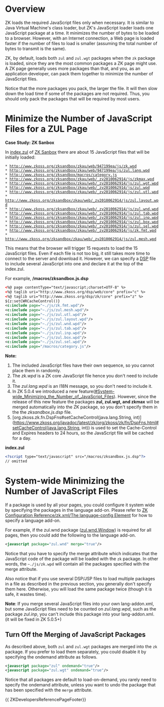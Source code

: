 # Overview

ZK loads the required JavaScript files only when necessary. It is
similar to Java Virtual Machine's class loader, but ZK's JavaScript
loader loads one JavaScript package at a time. It minimizes the number
of bytes to be loaded to a browser. However, with an Internet
connection, a Web page is loaded faster if the number of files to load
is smaller (assuming the total number of bytes to transmit is the same).

ZK, by default, loads both `zul` and `zul.wgt` packages when the `zk`
package is loaded, since they are the most common packages a ZK page
might use. A ZK page generally uses more packages than that, and you, as
an application developer, can pack them together to minimize the number
of JavaScript files.

Notice that the more packages you pack, the larger the file. It will
then slow down the load time if some of the packages are not required.
Thus, you should only pack the packages that will be required by most
users.

# Minimize the Number of JavaScript Files for a ZUL Page

**Case Study: ZK Sanbox**

In
[index.zul](http://zk1.svn.sourceforge.net/viewvc/zk1/releases/5.0.7/zksandbox/src/archive/index.zul?view=log)
of [ZK Sanbox](http://www.zkoss.org/zksandbox) there are about 15
JavaScript files that will be initially loaded:

`* `[`http://www.zkoss.org/zksandbox/zkau/web/947199ea/js/zk.wpd`](http://www.zkoss.org/zksandbox/zkau/web/947199ea/js/zk.wpd)  
`* `[`http://www.zkoss.org/zksandbox/zkau/web/947199ea/js/zul.lang.wpd`](http://www.zkoss.org/zksandbox/zkau/web/947199ea/js/zul.lang.wpd)  
`* `[`http://www.zkoss.org/zksandbox/macros/category.js`](http://www.zkoss.org/zksandbox/macros/category.js)  
`* `[`http://www.zkoss.org/zksandbox/zkau/web/_zv2010062914/js/zkmax.wpd`](http://www.zkoss.org/zksandbox/zkau/web/_zv2010062914/js/zkmax.wpd)  
`* `[`http://www.zkoss.org/zksandbox/zkau/web/_zv2010062914/js/zul.wgt.wpd`](http://www.zkoss.org/zksandbox/zkau/web/_zv2010062914/js/zul.wgt.wpd)  
`* `[`http://www.zkoss.org/zksandbox/zkau/web/_zv2010062914/js/zul.wpd`](http://www.zkoss.org/zksandbox/zkau/web/_zv2010062914/js/zul.wpd)  
`* `[`http://www.zkoss.org/zksandbox/zkau/web/_zv2010062914/js/zul.utl.wpd`](http://www.zkoss.org/zksandbox/zkau/web/_zv2010062914/js/zul.utl.wpd)  
`* `[`http://www.zkoss.org/zksandbox/zkau/web/_zv2010062914/js/zul.layout.wpd`](http://www.zkoss.org/zksandbox/zkau/web/_zv2010062914/js/zul.layout.wpd)  
`* `[`http://www.zkoss.org/zksandbox/zkau/web/_zv2010062914/js/zul.wnd.wpd`](http://www.zkoss.org/zksandbox/zkau/web/_zv2010062914/js/zul.wnd.wpd)  
`* `[`http://www.zkoss.org/zksandbox/zkau/web/_zv2010062914/js/zul.tab.wpd`](http://www.zkoss.org/zksandbox/zkau/web/_zv2010062914/js/zul.tab.wpd)  
`* `[`http://www.zkoss.org/zksandbox/zkau/web/_zv2010062914/js/zul.inp.wpd`](http://www.zkoss.org/zksandbox/zkau/web/_zv2010062914/js/zul.inp.wpd)  
`* `[`http://www.zkoss.org/zksandbox/zkau/web/_zv2010062914/js/zul.box.wpd`](http://www.zkoss.org/zksandbox/zkau/web/_zv2010062914/js/zul.box.wpd)  
`* `[`http://www.zkoss.org/zksandbox/zkau/web/_zv2010062914/js/zul.sel.wpd`](http://www.zkoss.org/zksandbox/zkau/web/_zv2010062914/js/zul.sel.wpd)  
`* `[`http://www.zkoss.org/zksandbox/zkau/web/_zv2010062914/js/zk.fmt.wpd`](http://www.zkoss.org/zksandbox/zkau/web/_zv2010062914/js/zk.fmt.wpd)  
`* `[`http://www.zkoss.org/zksandbox/zkau/web/_zv2010062914/js/zul.mesh.wpd`](http://www.zkoss.org/zksandbox/zkau/web/_zv2010062914/js/zul.mesh.wpd)

This means that the browser will trigger 15 requests to load the 15
JavaScript files. Even if each file is not too big, it still takes more
time to connect to the server and download it. However, we can specify a
[ DSP]({{site.baseurl}}/zk_dev_ref/supporting_utilities/dsp)
file to include several JavaScript into one and declare it at the top of
the index.zul.

For example, **/macros/zksandbox.js.dsp**

```xml
<%@ page contentType="text/javascript;charset=UTF-8" %>
<%@ taglib uri="http://www.zkoss.org/dsp/web/core" prefix="c" %>
<%@ taglib uri="http://www.zkoss.org/dsp/zk/core" prefix="z" %>
${z:setCWRCacheControl()}
<c:include page="~./js/zk.fmt.wpd"/>
<c:include page="~./js/zul.mesh.wpd"/>
<c:include page="~./js/zul.utl.wpd"/>
<c:include page="~./js/zul.layout.wpd"/>
<c:include page="~./js/zul.wnd.wpd"/>
<c:include page="~./js/zul.tab.wpd"/>
<c:include page="~./js/zul.inp.wpd"/>
<c:include page="~./js/zul.box.wpd"/>
<c:include page="~./js/zul.sel.wpd"/>
<c:include page="/macros/category.js"/>
```

**Note:**

1.  The included JavaScript files have their own sequence, so you cannot
    place them in randomly.
2.  The *zk.wpd* is a ZK core JavaScript file hence you don't need to
    include it.
3.  The *zul.lang.wpd* is an I18N message, so you don't need to include
    it.
4.  In ZK 5.0.4 we introduced a new
    feature([\#System-wide_Minimizing_the_Number_of_JavaScript_Files](#System-wide_Minimizing_the_Number_of_JavaScript_Files)).
    However, since the release of this new feature the packages **zul,
    zul.wgt, and zkmax** will be merged automatically into the ZK
    package, so you don't specify them in the the *zksandbox.js.dsp*
    file.
5.  [org.zkoss.zk.fn.DspFns#setCacheControl(java.lang.String, int)](https://www.zkoss.org/javadoc/latest/zk/org/zkoss/zk/fn/DspFns.html#setCacheControl(java.lang.String, int))
    is used to set the Cache-Control and Expires headers to 24 hours, so
    the JavaScript file will be cached for a day.

**index.zul**

```xml
<?script type="text/javascript" src="/macros/zksandbox.js.dsp"?>
// omitted
```

# System-wide Minimizing the Number of JavaScript Files

If a package is used by all your pages, you could configure it system
wide by specifying the packages in the language add-on. Please refer to
[ZK Configuration Reference/zk.xml/The language-config Element]({{site.baseurl}}/zk_config_ref/the_language-config_element)
for how to specify a language add-on.

For example, if the zul.wnd package
([zul.wnd.Window](https://www.zkoss.org/javadoc/latest/jsdoc/classes/zul.wnd.Window.html)) is required for
all pages, then you could add the following to the language add-on.

```xml
<javascript package="zul.wnd" merge="true"/>
```

Notice that you have to specify the merge attribute which indicates that
the JavaScript code of the package will be loaded with the `zk` package.
In other words, the `~./js/zk.wpd` will contain all the packages
specified with the merge attribute.

Also notice that if you use several DSP/JSP files to load multiple
packages in a file as described in the previous section, you generally
don't specify them here. Otherwise, you will load the same package twice
(though it is safe, it wastes time).

**Note**: If you merge several JavaScript files into your own
lang-addon.xml, but some JavaScript files need to be counted on
*zul.lang.wpd*, such as the package *zul.inp*, you can't include this
package into your lang-addon.xml. (it will be fixed in ZK 5.0.5+)

## Turn Off the Merging of JavaScript Packages

As described above, both `zul` and `zul.wgt` packages are merged into
the `zk` package. If you prefer to load them separately, you could
disable it by specifying the ondemand attribute as follows.

```xml
<javascript package="zul" ondemand="true"/>
<javascript package="zul.wgt" ondemand="true"/>
```

Notice that all packages are default to load-on-demand, you rarely need
to specify the ondemand attribute, unless you want to undo the package
that has been specified with the `merge` attribute.

{{ ZKDevelopersReferencePageFooter}}
